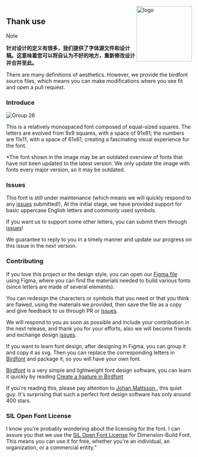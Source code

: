 <img alt="logo" style="float: right;right: 0px" src="https://github.com/jsrac/qionglou/assets/57232813/f5ddfe01-ae3d-4b63-b259-d0d161bed7b2" width="150" div align=right>

<h2>Thank use</h2>

> [!NOTE]
> <b>针对设计的定义有很多，我们提供了字体源文件和设计稿。这意味着您可以将自认为不好的地方，重新修改设计并合并至此。</b>
>
> There are many definitions of aesthetics. However, we provide the birdfont source files, which means you can make modifications where you see fit and open a pull request.

### Introduce
![Group 26](https://github.com/iepn/Tsing/assets/57232813/0148c13e-51fd-4230-92fe-3b89318c55c6)

This is a relatively monospaced font composed of equal-sized squares. The letters are evolved from 9x9 squares, with a space of 91x61; the numbers are 11x11, with a space of 61x61, creating a fascinating visual experience for the font.

*The font shown in the image may be an outdated overview of fonts that have not been updated to the latest version. We only update the image with fonts every major version, so it may be outdated.


### Issues
This font is still under maintenance (which means we will quickly respond to any [issues](https://github.com/iepn/Tsing/issues) submitted!), At the initial stage, we have provided support for basic uppercase English letters and commonly used symbols. 

If you want us to support some other letters, you can submit them through [issues](https://github.com/iepn/Tsing/issues)!

We guarantee to reply to you in a timely manner and update our progress on this issue in the next version.

### Contributing
If you love this project or the design style, you can open our [Figma file](https://www.figma.com/file/5kqCUQcepOGePXlkrwGBhj/Tsing?type=design&node-id=38%3A34&mode=design&t=tmfyi9pajwT6v9Xa-1) using Figma, where you can find the materials needed to build various fonts (since letters are made of several elements).

You can redesign the characters or symbols that you need or that you think are flawed, using the materials we provided, then save the file as a copy and give feedback to us through PR or [issues](https://github.com/iepn/Tsing/issues).

We will respond to you as soon as possible and include your contribution in the next release, and thank you for your efforts, also we will become friends and exchange design [issues](https://github.com/iepn/Tsing/issues).

If you want to learn font design, after designing in Figma, you can group it and copy it as svg. Then you can replace the corresponding letters in [Birdfont](https://birdfont.org/) and package it, so you will have your own font.

[Birdfont](https://birdfont.org/) is a very simple and lightweight font design software, you can learn it quickly by reading [Create a ligature in Birdfont](https://youtu.be/S6rsphadADY)

If you're reading this, please pay attention to [Johan Mattsson
](https://github.com/johanmattssonm), this quiet guy. It's surprising that such a perfect font design software has only around 400 stars.

### SIL Open Font License
I know you're probably wondering about the licensing for the font. I can assure you that we use the [SIL Open Font License](https://scripts.sil.org/cms/scripts/page.php?site_id=nrsi&id=OFL) for Dimension-Build Font. This means you can use it for free, whether you're an individual, an organization, or a commercial entity."
